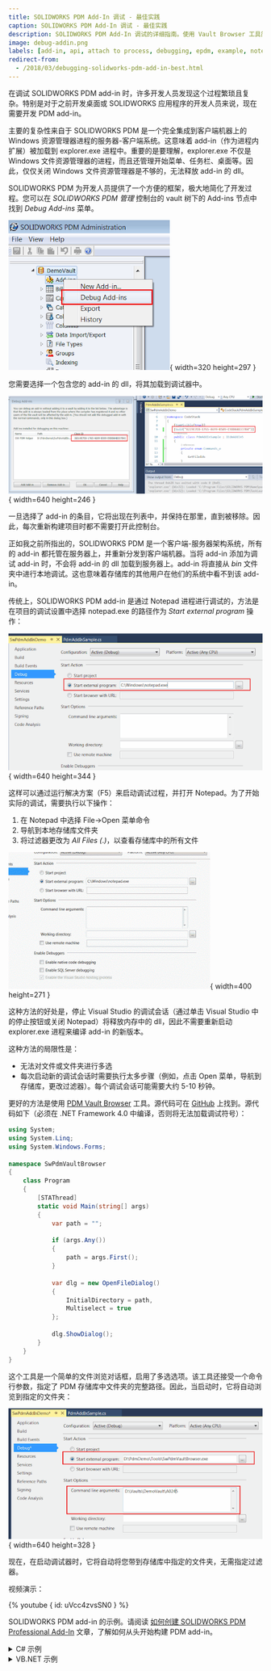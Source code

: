 ```yaml
---
title: SOLIDWORKS PDM Add-In 调试 - 最佳实践
caption: SOLIDWORKS PDM Add-In 调试 - 最佳实践
description: SOLIDWORKS PDM Add-In 调试的详细指南。使用 Vault Browser 工具简化调试过程
image: debug-addin.png
labels: [add-in, api, attach to process, debugging, epdm, example, notepad, pdm, solidworks pdm, visual studio]
redirect-from:
  - /2018/03/debugging-solidworks-pdm-add-in-best.html
---
```

在调试 SOLIDWORKS PDM add-in 时，许多开发人员发现这个过程繁琐且复杂。特别是对于之前开发桌面或 SOLIDWORKS 应用程序的开发人员来说，现在需要开发 PDM add-in。

主要的复杂性来自于 SOLIDWORKS PDM 是一个完全集成到客户端机器上的 Windows 资源管理器进程的服务器-客户端系统。这意味着 add-in（作为进程内扩展）被加载到 explorer.exe 进程中。重要的是要理解，explorer.exe 不仅是 Windows 文件资源管理器的进程，而且还管理开始菜单、任务栏、桌面等。因此，仅仅关闭 Windows 文件资源管理器是不够的，无法释放 add-in 的 dll。

SOLIDWORKS PDM 为开发人员提供了一个方便的框架，极大地简化了开发过程。您可以在 *SOLIDWORKS PDM 管理* 控制台的 vault 树下的 Add-ins 节点中找到 *Debug Add-ins* 菜单。

![在管理面板中的 Debug add-in 命令](debug-addin.png){ width=320 height=297 }

您需要选择一个包含您的 add-in 的 dll，将其加载到调试器中。

![add-in 的 GUID](debug-addins-register.png){ width=640 height=246 }

一旦选择了 add-in 的条目，它将出现在列表中，并保持在那里，直到被移除。因此，每次重新构建项目时都不需要打开此控制台。

正如我之前所指出的，SOLIDWORKS PDM 是一个客户端-服务器架构系统，所有的 add-in 都托管在服务器上，并重新分发到客户端机器。当将 add-in 添加为调试 add-in 时，不会将 add-in 的 dll 加载到服务器上。add-in 将直接从 *bin* 文件夹中进行本地调试。这也意味着存储库的其他用户在他们的系统中看不到该 add-in。

传统上，SOLIDWORKS PDM add-in 是通过 Notepad 进程进行调试的，方法是在项目的调试设置中选择 notepad.exe 的路径作为 *Start external program* 操作：

![在外部 Notepad 应用程序中开始调试](start-ext-prg-notepad.png){ width=640 height=344 }

这样可以通过运行解决方案（F5）来启动调试过程，并打开 Notepad。为了开始实际的调试，需要执行以下操作：

1. 在 Notepad 中选择 File->Open 菜单命令
1. 导航到本地存储库文件夹
1. 将过滤器更改为 *All Files (*.*)*，以查看存储库中的所有文件

![在 Notepad 中调试 add-in](debug-notepad.gif){ width=400 height=271 }

这种方法的好处是，停止 Visual Studio 的调试会话（通过单击 Visual Studio 中的停止按钮或关闭 Notepad）将释放内存中的 dll，因此不需要重新启动 explorer.exe 进程来编译 add-in 的新版本。

这种方法的局限性是：

* 无法对文件或文件夹进行多选
* 每次启动新的调试会话时需要执行太多步骤（例如，点击 Open 菜单，导航到存储库，更改过滤器）。每个调试会话可能需要大约 5-10 秒钟。

更好的方法是使用 [PDM Vault Browser](https://github.com/codestackdev/pdm-vault-browser/releases/tag/initial) 工具。源代码可在 [GitHub](https://github.com/codestackdev/pdm-vault-browser) 上找到。源代码如下（必须在 .NET Framework 4.0 中编译，否则将无法加载调试符号）：

~~~ cs
using System;
using System.Linq;
using System.Windows.Forms;

namespace SwPdmVaultBrowser
{
    class Program
    {
        [STAThread]
        static void Main(string[] args)
        {
            var path = "";

            if (args.Any())
            {
                path = args.First();
            }

            var dlg = new OpenFileDialog()
            {
                InitialDirectory = path,
                Multiselect = true 
            };

            dlg.ShowDialog();
        }
    }
}

~~~

这个工具是一个简单的文件浏览对话框，启用了多选选项。该工具还接受一个命令行参数，指定了 PDM 存储库中文件夹的完整路径。因此，当启动时，它将自动浏览到指定的文件夹：

![使用 PDM Vault Browser 调试 add-in](debug-with-pdm-vault-browser.png){ width=640 height=328 }

现在，在启动调试器时，它将自动将您带到存储库中指定的文件夹，无需指定过滤器。

视频演示：

{% youtube { id: uVcc4zvsSN0 } %}

SOLIDWORKS PDM add-in 的示例。请阅读 [如何创建 SOLIDWORKS PDM Professional Add-In](/docs/codestack/solidworks-pdm-api/getting-started/add-ins/create/) 文章，了解如何从头开始构建 PDM add-in。

<details>
<summary>C# 示例</summary>

~~~ cs
using EdmLib;
using System;
using System.Linq;
using System.Runtime.InteropServices;

namespace CodeStack
{
    [ComVisible(true)]
    [Guid("8219E7E8-1765-4699-B509-E9DD84B337B4")]
    public class PdmAddInSample : IEdmAddIn5
    {
        private enum Commands_e
        {
            GetIds
        }
        
        public void GetAddInInfo(ref EdmAddInInfo poInfo, IEdmVault5 poVault, IEdmCmdMgr5 poCmdMgr)
        {
            poInfo.mbsAddInName = "SW PDM Helper";
            poInfo.mbsDescription = "Utility functions for SOLIDWORKS PDM";
            poInfo.mlAddInVersion = 1;
            poInfo.mlRequiredVersionMajor = 17; //SOLIDWORKS PDM 2017 SP0

            poCmdMgr.AddCmd((int)Commands_e.GetIds, "Get ID");
        }

        public void OnCmd(ref EdmCmd poCmd, ref Array ppoData)
        {
            if (poCmd.meCmdType == EdmCmdType.EdmCmd_Menu)
            {
                if (poCmd.mlCmdID == (int)Commands_e.GetIds)
                {
                    Func<EdmCmdData, int> getIdFunc = (d) => 
                    {
                        var isFile = d.mlObjectID1 != 0;

                        if (isFile)
                        {
                            return d.mlObjectID1;
                        }
                        else
                        {
                            return d.mlObjectID2;
                        }
                    };

                    var msg = string.Join(Environment.NewLine,
                        (ppoData as EdmCmdData[]).Select(
                            d => $"{d.mbsStrData1} - {getIdFunc(d)}").ToArray());

                    (poCmd.mpoVault as IEdmVault10).MsgBox(0, msg);
                }
            }
        }
    }
}

~~~

</details>

<details>
<summary>VB.NET 示例</summary>

~~~ vb
Imports EdmLib
Imports System.Runtime.InteropServices
Imports System.Text

Namespace CodeStack

    <ComVisible(True)>
    <Guid("B761142B-BEEB-4E4D-8332-6B9E9D646B16")>
    Public Class PdmAddInSample
        Implements IEdmAddIn5

        Private Enum Commands_e
            GetIds
        End Enum

        Public Sub GetAddInInfo(ByRef poInfo As EdmAddInInfo, ByVal poVault As IEdmVault5, ByVal poCmdMgr As IEdmCmdMgr5) Implements IEdmAddIn5.GetAddInInfo

            poInfo.mbsAddInName = "SW PDM Helper"
            poInfo.mbsDescription = "Utility functions for SOLIDWORKS PDM"
            poInfo.mlAddInVersion = 1
            poInfo.mlRequiredVersionMajor = 17
            poCmdMgr.AddCmd(CInt(Commands_e.GetIds), "Get ID1")

        End Sub

        Public Sub OnCmd(ByRef poCmd As EdmCmd, ByRef ppoData As Array) Implements IEdmAddIn5.OnCmd

            If poCmd.meCmdType = EdmCmdType.EdmCmd_Menu Then

                If poCmd.mlCmdID = Commands_e.GetIds Then

                    Dim msg As New StringBuilder()

                    For Each data As EdmCmdData In ppoData
                        msg.AppendLine($"{data.mbsStrData1} - {GetId(data)}")
                    Next

                    TryCast(poCmd.mpoVault, IEdmVault10).MsgBox(0, msg.ToString())

                End If
            End If
        End Sub

        Private Function GetId(data As EdmCmdData) As Integer

            Dim isFile = data.mlObjectID1 <> 0

            If isFile Then
                Return data.mlObjectID1
            Else
                Return data.mlObjectID2
            End If

        End Function

    End Class

End Namespace

~~~

</details>